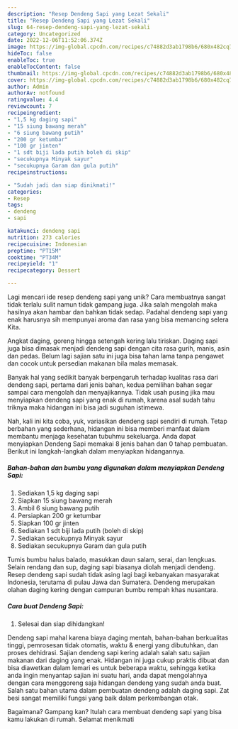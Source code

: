 ```yaml
---
description: "Resep Dendeng Sapi yang Lezat Sekali"
title: "Resep Dendeng Sapi yang Lezat Sekali"
slug: 64-resep-dendeng-sapi-yang-lezat-sekali
category: Uncategorized
date: 2022-12-06T11:52:06.374Z
image: https://img-global.cpcdn.com/recipes/c74882d3ab1798b6/680x482cq70/dendeng-sapi-foto-resep-utama.jpg
hideToc: false
enableToc: true
enableTocContent: false
thumbnail: https://img-global.cpcdn.com/recipes/c74882d3ab1798b6/680x482cq70/dendeng-sapi-foto-resep-utama.jpg
cover: https://img-global.cpcdn.com/recipes/c74882d3ab1798b6/680x482cq70/dendeng-sapi-foto-resep-utama.jpg
author: Admin
authorAv: notfound
ratingvalue: 4.4
reviewcount: 7
recipeingredient:
- "1,5 kg daging sapi"
- "15 siung bawang merah"
- "6 siung bawang putih"
- "200 gr ketumbar"
- "100 gr jinten"
- "1 sdt biji lada putih boleh di skip"
- "secukupnya Minyak sayur"
- "secukupnya Garam dan gula putih"
recipeinstructions:

- "Sudah jadi dan siap dinikmati!"
categories:
- Resep
tags:
- dendeng
- sapi

katakunci: dendeng sapi 
nutrition: 273 calories
recipecuisine: Indonesian
preptime: "PT15M"
cooktime: "PT34M"
recipeyield: "1"
recipecategory: Dessert

---
```





Lagi mencari ide resep dendeng sapi yang unik? Cara membuatnya sangat tidak terlalu sulit namun tidak gampang juga. Jika salah mengolah maka hasilnya akan hambar dan bahkan tidak sedap. Padahal dendeng sapi yang enak harusnya sih mempunyai aroma dan rasa yang bisa memancing selera Kita.





Angkat daging, goreng hingga setengah kering lalu tiriskan. Daging sapi juga bisa dimasak menjadi dendeng sapi dengan cita rasa gurih, manis, asin dan pedas. Belum lagi sajian satu ini juga bisa tahan lama tanpa pengawet dan cocok untuk persedian makanan bila malas memasak.

Banyak hal yang sedikit banyak berpengaruh terhadap kualitas rasa dari dendeng sapi, pertama dari jenis bahan, kedua pemilihan bahan segar sampai cara mengolah dan menyajikannya. Tidak usah pusing jika mau menyiapkan dendeng sapi yang enak di rumah, karena asal sudah tahu triknya maka hidangan ini bisa jadi suguhan istimewa.






Nah, kali ini kita coba, yuk, variasikan dendeng sapi sendiri di rumah. Tetap berbahan yang sederhana, hidangan ini bisa memberi manfaat dalam membantu menjaga kesehatan tubuhmu sekeluarga. Anda dapat menyiapkan Dendeng Sapi memakai 8 jenis bahan dan 0 tahap pembuatan. Berikut ini langkah-langkah dalam menyiapkan hidangannya.

<!--inarticleads1-->

##### Bahan-bahan dan bumbu yang digunakan dalam menyiapkan Dendeng Sapi:

1. Sediakan 1,5 kg daging sapi
1. Siapkan 15 siung bawang merah
1. Ambil 6 siung bawang putih
1. Persiapkan 200 gr ketumbar
1. Siapkan 100 gr jinten
1. Sediakan 1 sdt biji lada putih (boleh di skip)
1. Sediakan secukupnya Minyak sayur
1. Sediakan secukupnya Garam dan gula putih


Tumis bumbu halus balado, masukkan daun salam, serai, dan lengkuas. Selain rendang dan sup, daging sapi biasanya diolah menjadi dendeng. Resep dendeng sapi sudah tidak asing lagi bagi kebanyakan masyarakat Indonesia, terutama di pulau Jawa dan Sumatera. Dendeng merupakan olahan daging kering dengan campuran bumbu rempah khas nusantara. 

<!--inarticleads2-->

##### Cara buat Dendeng Sapi:


1. Selesai dan siap dihidangkan!

Dendeng sapi mahal karena biaya daging mentah, bahan-bahan berkualitas tinggi, pemrosesan tidak otomatis, waktu &amp; energi yang dibutuhkan, dan proses dehidrasi. Sajian dendeng sapi kering adalah salah satu sajian makanan dari daging yang enak. Hidangan ini juga cukup praktis dibuat dan bisa diawetkan dalam lemari es untuk beberapa waktu, sehingga ketika anda ingin menyantap sajian ini suatu hari, anda dapat mengolahnya dengan cara menggoreng saja hidangan dendeng yang sudah anda buat. Salah satu bahan utama dalam pembuatan dendeng adalah daging sapi. Zat besi sangat memiliki fungsi yang baik dalam perkembangan otak. 

Bagaimana? Gampang kan? Itulah cara membuat dendeng sapi yang bisa kamu lakukan di rumah. Selamat menikmati
